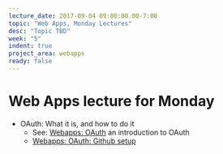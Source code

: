 ```yaml
---
lecture_date: 2017-09-04 09:00:00.00-7:00
topic: "Web Apps, Monday Lectures"
desc: "Topic TBD"
week: "5"
indent: true
project_area: webapps
ready: false
---
```


# Web Apps lecture for Monday

* OAuth: What it is, and how to do it
    * See: [Webapps: OAuth](/webapps/oauth/) an introduction to OAuth
    * [Webapps: OAuth: Github setup](/webapps/oauth_github/)
